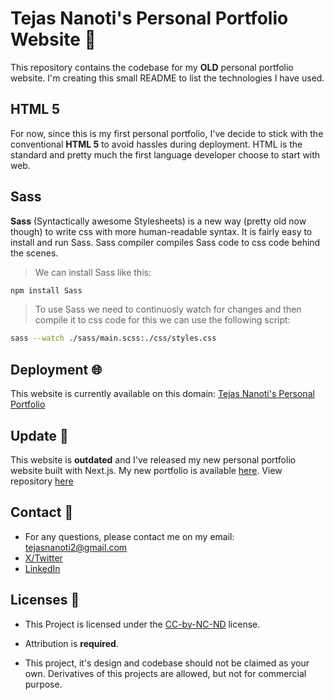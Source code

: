 # Tejas Nanoti's Personal Portfolio Website 🚀

This repository contains the codebase for my **OLD** personal portfolio website. I'm creating this small README to list the technologies I have used.

## HTML 5

For now, since this is my first personal portfolio, I've decide to stick with the conventional **HTML 5** to avoid hassles during deployment. HTML is the standard and pretty much the first language developer choose to start with web.

## Sass

**Sass** (Syntactically awesome Stylesheets) is a new way (pretty old now though) to write css with more human-readable syntax. It is fairly easy to install and run Sass. Sass compiler compiles Sass code to css code behind the scenes.

> We can install Sass like this:

```bash
npm install Sass
```

> To use Sass we need to continuosly watch for changes and then compile it to css code for this we can use the following script:

```bash
sass --watch ./sass/main.scss:./css/styles.css
```

## Deployment 🌐

This website is currently available on this domain: [Tejas Nanoti's Personal Portfolio](https://tejasnanoti-old-portfolio.vercel.app)

## Update 🚨

This website is **outdated** and I've released my new personal portfolio website built with Next.js. My new portfolio is available [here](https://tejasnanoti.vercel.app). View repository [here](https://github.com/goldfish7718/personal-portfolio-2)

## Contact 🔗

- For any questions, please contact me on my email: [tejasnanoti2@gmail.com](mailto:tejasnanoti2@gmail.com)
- [X/Twitter](https://twitter.com/tejas_jsx)
- [LinkedIn](https://www.linkedin.com/in/tejas-nanoti-23965823b/)

## Licenses 📃

- This Project is licensed under the [CC-by-NC-ND](LICENSE) license.

- Attribution is **required**.
- This project, it's design and codebase should not be claimed as your own. Derivatives of this projects are allowed, but not for commercial purpose.
